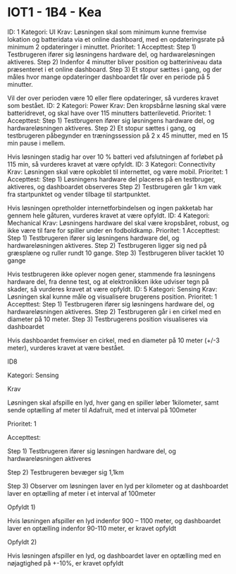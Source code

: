 # IOT1 - 1B4 - Kea


ID: 1
Kategori:
UI	Krav: 
Løsningen skal som minimum kunne fremvise lokation og batteridata via et online dashboard, med en opdateringsrate på minimum 2 opdateringer i minuttet.
	Prioritet: 1
Accepttest: 
Step 1) Testbrugeren ifører sig løsningens hardware del, og hardwareløsningen aktiveres.
Step 2) Indenfor 4 minutter bliver position og batteriniveau data præsenteret i et online dashboard. 
Step 3) Et stopur sættes i gang, og der måles hvor mange opdateringer dashboardet får over en periode på 5 minutter.

Vil der over perioden være 10 eller flere opdateringer, så vurderes kravet som bestået.
ID: 2
Kategori:
Power	Krav: 
Den kropsbårne løsning skal være batteridrevet, og skal have over 115 minutters batterilevetid.	Prioritet: 1
Accepttest:
Step 1) Testbrugeren ifører sig løsningens hardware del, og hardwareløsningen aktiveres.
Step 2) Et stopur sættes i gang, og testbrugeren påbegynder en træningssession på 2 x 45 minutter, med en 15 min pause i mellem.

Hvis løsningen stadig har over 10 % batteri ved afslutningen af forløbet på 115 min, så vurderes kravet at være opfyldt.
ID: 3
Kategori:
Connectivity	Krav: Løsningen skal være opkoblet til internettet, og være mobil.	Prioritet: 1
Accepttest:
Step 1) Løsningens hardware del placeres på en testbruger, aktiveres, og dashboardet observeres
Step 2) Testbrugeren går 1 km væk fra startpunktet og vender tilbage til startpunktet.

Hvis løsningen opretholder internetforbindelsen og ingen pakketab har gennem hele gåturen, vurderes kravet at være opfyldt.
ID: 4
Kategori:
Mechanical	Krav: Løsningens hardware del skal være kropsbåret, robust, og ikke være til fare for spiller under en fodboldkamp.	Prioritet: 1
Accepttest:
Step 1) Testbrugeren ifører sig løsningens hardware del, og hardwareløsningen aktiveres.
Step 2) Testbrugeren ligger sig ned på græsplæne og ruller rundt 10 gange.
Step 3) Testbrugeren bliver tacklet 10 gange

Hvis testbrugeren ikke oplever nogen gener, stammende fra løsningens hardware del, fra denne test, og at elektronikken ikke udviser tegn på skader, så vurderes kravet at være opfyldt.
ID: 5
Kategori:
Sensing	Krav: Løsningen skal kunne måle og visualisere brugerens position.	Prioritet: 1
Accepttest:
Step 1) Testbrugeren ifører sig løsningens hardware del, og hardwareløsningen aktiveres.
Step 2) Testbrugeren går i en cirkel med en diameter på 10 meter.
Step 3) Testbrugerens position visualiseres via dashboardet



Hvis dashboardet fremviser en cirkel, med en diameter på 10 meter (+/-3 meter), vurderes kravet at være bestået. 


ID8  

Kategori: Sensing 

Krav 

Løsningen skal afspille en lyd, hver gang en spiller løber 1kilometer, samt sende optælling af meter til Adafruit, med et interval på 100meter 

Prioritet: 1 

Accepttest:  

Step 1) Testbrugeren ifører sig løsningen hardware del, og hardwareløsningen aktiveres 

Step 2) Testbrugeren bevæger sig 1,1km 

Step 3) Observer om løsningen laver en lyd per kilometer og at dashboardet laver en optælling af meter i et interval af 100meter 

  

Opfyldt 1) 

Hvis løsningen afspiller en lyd indenfor 900 – 1100 meter, og dashboardet laver en optælling indenfor 90-110 meter, er kravet opfyldt 

 

Opfyldt 2)  

Hvis løsningen afspiller en lyd, og dashboardet laver en optælling med en nøjagtighed på +-10%, er kravet opfyldt 


